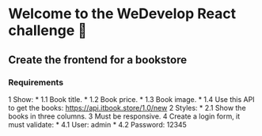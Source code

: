 # Welcome to the WeDevelop React challenge 🚀

## Create the frontend for a bookstore

### Requirements 

1 Show:
    * 1.1 Book title. 
    * 1.2 Book price.
    * 1.3 Book image.
    * 1.4 Use this API to get the books: https://api.itbook.store/1.0/new
2 Styles:
    * 2.1 Show the books in three columns.
3 Must be responsive. 
4 Create a login form, it must validate:
    * 4.1 User: admin
    * 4.2 Password: 12345